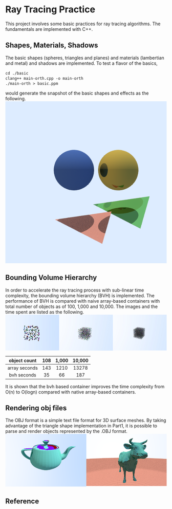 # Ray Tracing Practice
This project involves some basic practices for ray tracing algorithms. The fundamentals are implemented with C++.

## Shapes, Materials, Shadows
The basic shapes (spheres, triangles and planes) and materials (lambertian and metal) and shadows are implemented. To test a flavor of the basics,
```
cd ./basic
clang++ main-orth.cpp -o main-orth
./main-orth > basic.ppm
```
would generate the snapshot of the basic shapes and effects as the following.
![Alt text](./images/basic.png?raw=true "Basics")


## Bounding Volume Hierarchy
In order to accelerate the ray tracing process with sub-linear time complexity, the bounding volume hierarchy (BVH) is implemented. The performance of BVH is compared with naive array-based containers with total number of objects as of 100, 1,000 and 10,000. The images and the time spent are listed as the following.
![Alt text](./images/bvh.png?raw=true "bvh")

| object count  | 108  | 1,000  | 10,000|
| :-----:       | :-:  | :-:    | :-:   |
| array seconds | 143  | 1210   | 13278 |
| bvh seconds   |  35  |   66   |   187 |

It is shown that the bvh based container improves the time complexity from O(n) to O(logn) compared with native array-based containers.

## Rendering obj files
The OBJ format is a simple text file format for 3D surface meshes. By taking advantage of the triangle shape implementation in Part1, it is possible to parse and render objects represented by the .OBJ format.
![Alt text](./images/obj.png?raw=true "Objs")


## Reference
[ref-url]: https://raytracing.github.io/
